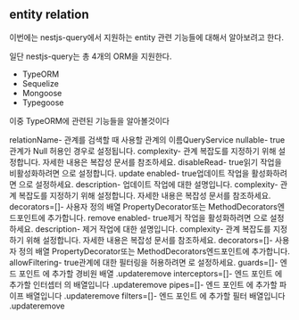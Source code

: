 ## entity relation

이번에는 nestjs-query에서 지원하는 entity 관련 기능들에 대해서 알아보려고 한다.

일단 nestjs-query는 총 4개의 ORM을 지원한다. 

- TypeORM
- Sequelize
- Mongoose
- Typegoose

이중 TypeORM에 관련된 기능들을 알아볼것이다


relationName- 관계를 검색할 때 사용할 관계의 이름QueryService
nullable- true관계가 Null 허용인 경우로 설정됩니다.
complexity- 관계 복잡도를 지정하기 위해 설정합니다. 자세한 내용은 복잡성 문서를 참조하세요.
disableRead- true읽기 작업을 비활성화하려면 으로 설정합니다.
update
enabled- true업데이트 작업을 활성화하려면 으로 설정하세요.
description- 업데이트 작업에 대한 설명입니다.
complexity- 관계 복잡도를 지정하기 위해 설정합니다. 자세한 내용은 복잡성 문서를 참조하세요.
decorators=[]- 사용자 정의 배열 PropertyDecorator또는 MethodDecorators엔드포인트에 추가합니다.
remove
enabled- true제거 작업을 활성화하려면 으로 설정하세요.
description- 제거 작업에 대한 설명입니다.
complexity- 관계 복잡도를 지정하기 위해 설정합니다. 자세한 내용은 복잡성 문서를 참조하세요.
decorators=[]- 사용자 정의 배열 PropertyDecorator또는 MethodDecorators엔드포인트에 추가합니다.
allowFiltering- true관계에 대한 필터링을 허용하려면 로 설정하세요.
guards=[]- 엔드 포인트 에 추가할 경비원 배열 .updateremove
interceptors=[]- 엔드 포인트 에 추가할 인터셉터 의 배열입니다 .updateremove
pipes=[]- 엔드 포인트 에 추가할 파이프 배열입니다 .updateremove
filters=[]- 엔드 포인트 에 추가할 필터 배열입니다 .updateremove
